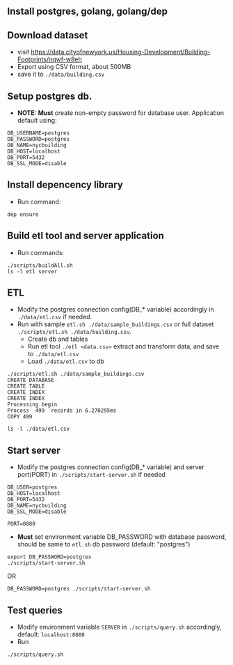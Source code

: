 ## Install postgres, golang, golang/dep

## Download dataset

- visit https://data.cityofnewyork.us/Housing-Development/Building-Footprints/nqwf-w8eh
- Export using CSV format, about 500MB
- save it to `./data/building.csv`

## Setup postgres db.

- **NOTE: Must** create non-empty password for database user.
  Application default using:

```
DB_USERNAME=postgres
DB_PASSWORD=postgres
DB_NAME=nycbuilding
DB_HOST=localhost
DB_PORT=5432
DB_SSL_MODE=disable
```

## Install depencency library

- Run command:

```
dep ensure
```

## Build etl tool and server application

- Run commands:

```
./scripts/buildAll.sh
ls -l etl server
```

## ETL

- Modify the postgres connection config(DB\_\* variable) accordingly in `./data/etl.csv` if needed.
- Run with sample `etl.sh ./data/sample_buildings.csv` or full dataset `./scripts/etl.sh ./data/building.csv`.
  - Create db and tables
  - Run etl tool `./etl <data.csv>` extract and transform data, and save to `./data/etl.csv`
  - Load `./data/etl.csv` to db

```
./scripts/etl.sh ./data/sample_buildings.csv
CREATE DATABASE
CREATE TABLE
CREATE INDEX
CREATE INDEX
Processing begin
Process  499  records in 6.270295ms
COPY 499

ls -l ./data/etl.csv
```

## Start server

- Modify the postgres connection config(DB\_\* variable) and server port(PORT) in `./scripts/start-server.sh` if needed

```
DB_USER=postgres
DB_HOST=localhost
DB_PORT=5432
DB_NAME=nycbuilding
DB_SSL_MODE=disable

PORT=8080
```

- **Must** set environment variable DB_PASSWORD with database password, should be same to `etl.sh` db password (default: "postgres")

```
export DB_PASSWORD=postgres
./scripts/start-server.sh
```

OR

```
DB_PASSWORD=postgres ./scripts/start-server.sh
```

## Test queries

- Modify environment variable `SERVER` in `./scripts/query.sh` accordingly, default: `localhost:8080`
- Run

```
./scripts/query.sh
```
